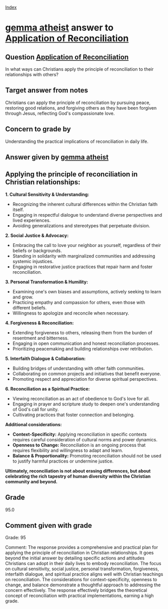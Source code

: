 
[Index](../../index.md)
# [gemma atheist](../../answering_models/gemma_atheist.md) answer to [Application of Reconciliation](../../questions/Application_of_Reconciliation.md)

## Question [Application of Reconciliation](../../questions/Application_of_Reconciliation.md)
In what ways can Christians apply the principle of reconciliation to their relationships with others?

## Target answer from notes
Christians can apply the principle of reconciliation by pursuing peace, restoring good relations, and forgiving others as they have been forgiven through Jesus, reflecting God's compassionate love.

## Concern to grade by
Understanding the practical implications of reconciliation in daily life.

## Answer given by [gemma atheist](../../answering_models/gemma_atheist.md)
## Applying the principle of reconciliation in Christian relationships:

**1. Cultural Sensitivity & Understanding:**

* Recognizing the inherent cultural differences within the Christian faith itself.
* Engaging in respectful dialogue to understand diverse perspectives and lived experiences.
* Avoiding generalizations and stereotypes that perpetuate division.


**2. Social Justice & Advocacy:**

* Embracing the call to love your neighbor as yourself, regardless of their beliefs or backgrounds.
* Standing in solidarity with marginalized communities and addressing systemic injustices.
* Engaging in restorative justice practices that repair harm and foster reconciliation.


**3. Personal Transformation & Humility:**

* Examining one's own biases and assumptions, actively seeking to learn and grow.
* Practicing empathy and compassion for others, even those with different beliefs.
* Willingness to apologize and reconcile when necessary.


**4. Forgiveness & Reconciliation:**

* Extending forgiveness to others, releasing them from the burden of resentment and bitterness.
* Engaging in open communication and honest reconciliation processes.
* Prioritizing peacemaking and building relationships over retribution.


**5. Interfaith Dialogue & Collaboration:**

* Building bridges of understanding with other faith communities.
* Collaborating on common projects and initiatives that benefit everyone.
* Promoting respect and appreciation for diverse spiritual perspectives.


**6. Reconciliation as a Spiritual Practice:**

* Viewing reconciliation as an act of obedience to God's love for all.
* Engaging in prayer and scripture study to deepen one's understanding of God's call for unity.
* Cultivating practices that foster connection and belonging.


**Additional considerations:**

* **Context-Specificity:** Applying reconciliation in specific contexts requires careful consideration of cultural norms and power dynamics.
* **Openness to Change:** Reconciliation is an ongoing process that requires flexibility and willingness to adapt and learn.
* **Balance & Proportionality:** Promoting reconciliation should not be used to justify harmful practices or undermine justice.


**Ultimately, reconciliation is not about erasing differences, but about celebrating the rich tapestry of human diversity within the Christian community and beyond.**

## Grade
95.0

## Comment given with grade
Grade: 95

Comment: The response provides a comprehensive and practical plan for applying the principle of reconciliation in Christian relationships. It goes beyond the initial answer by detailing specific actions and attitudes Christians can adopt in their daily lives to embody reconciliation. The focus on cultural sensitivity, social justice, personal transformation, forgiveness, interfaith dialogue, and spiritual practice aligns well with Christian teachings on reconciliation. The considerations for context-specificity, openness to change, and balance demonstrate a thoughtful approach to addressing the concern effectively. The response effectively bridges the theoretical concept of reconciliation with practical implementations, earning a high grade.
